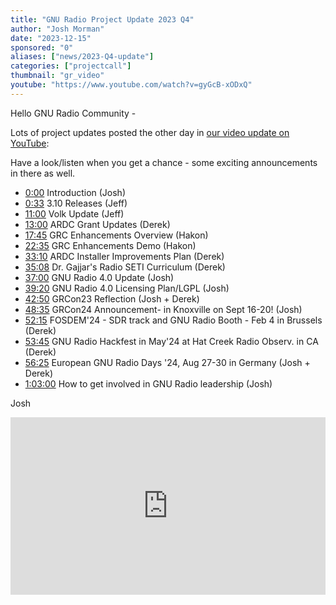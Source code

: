 ```yaml
---
title: "GNU Radio Project Update 2023 Q4"
author: "Josh Morman"
date: "2023-12-15"
sponsored: "0"
aliases: ["news/2023-Q4-update"]
categories: ["projectcall"]
thumbnail: "gr_video"
youtube: "https://www.youtube.com/watch?v=gyGcB-xODxQ"
---
```


Hello GNU Radio Community -

Lots of project updates posted the other day in [our video update on YouTube](https://www.youtube.com/watch?v=gyGcB-xODxQ):

Have a look/listen when you get a chance - some exciting announcements in
there as well.

- [0:00](https://www.youtube.com/watch?v=gyGcB-xODxQ&t=0s) Introduction (Josh)
- [0:33](https://www.youtube.com/watch?v=gyGcB-xODxQ&t=33s) 3.10 Releases
(Jeff)
- [11:00](https://www.youtube.com/watch?v=gyGcB-xODxQ&t=660s) Volk Update
(Jeff)
- [13:00](https://www.youtube.com/watch?v=gyGcB-xODxQ&t=780s) ARDC Grant
Updates (Derek)
- [17:45](https://www.youtube.com/watch?v=gyGcB-xODxQ&t=1065s) GRC
Enhancements Overview (Hakon)
- [22:35](https://www.youtube.com/watch?v=gyGcB-xODxQ&t=1355s) GRC
Enhancements Demo (Hakon)
- [33:10](https://www.youtube.com/watch?v=gyGcB-xODxQ&t=1990s) ARDC Installer
Improvements Plan (Derek)
- [35:08](https://www.youtube.com/watch?v=gyGcB-xODxQ&t=2108s) Dr. Gajjar's
Radio SETI Curriculum (Derek)
- [37:00](https://www.youtube.com/watch?v=gyGcB-xODxQ&t=2220s) GNU Radio 4.0
Update (Josh)
- [39:20](https://www.youtube.com/watch?v=gyGcB-xODxQ&t=2360s) GNU Radio 4.0
Licensing Plan/LGPL (Josh)
- [42:50](https://www.youtube.com/watch?v=gyGcB-xODxQ&t=2570s) GRCon23
Reflection (Josh + Derek)
- [48:35](https://www.youtube.com/watch?v=gyGcB-xODxQ&t=2915s) GRCon24
Announcement- in Knoxville on Sept 16-20! (Josh)
- [52:15](https://www.youtube.com/watch?v=gyGcB-xODxQ&t=3135s) FOSDEM'24 - SDR
track and GNU Radio Booth - Feb 4 in Brussels (Derek)
- [53:45](https://www.youtube.com/watch?v=gyGcB-xODxQ&t=3225s) GNU Radio
Hackfest in May'24 at Hat Creek Radio Observ. in CA (Derek)
- [56:25](https://www.youtube.com/watch?v=gyGcB-xODxQ&t=3385s) European GNU
Radio Days '24, Aug 27-30 in Germany (Josh + Derek)
- [1:03:00](https://www.youtube.com/watch?v=gyGcB-xODxQ&t=3780s) How to get
involved in GNU Radio leadership (Josh)

Josh

<iframe width="100%"  style="aspect-ratio: 16 / 9;" src="https://www.youtube.com/embed/gyGcB-xODxQ?si=nBRbInjYT5U3xfJM" title="GNU Radio Project Call Q4" frameborder="0" allow="accelerometer; autoplay; clipboard-write; encrypted-media; gyroscope; picture-in-picture; web-share" allowfullscreen></iframe>


